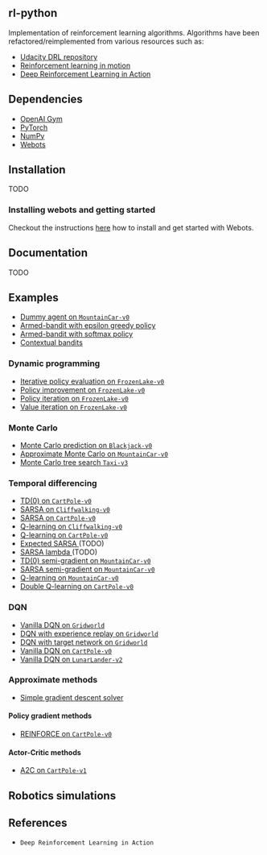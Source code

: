 ## rl-python

Implementation of reinforcement learning algorithms. Algorithms have been refactored/reimplemented
from various resources such as:

- <a href="https://github.com/udacity/deep-reinforcement-learning">Udacity DRL repository</a>
- <a href="https://livevideo.manning.com/module/56_8_7/reinforcement-learning-in-motion/">Reinforcement learning in motion</a>
- <a href="#">Deep Reinforcement Learning in Action</a>

## Dependencies

- <a href="#">OpenAI Gym</a>
- <a href="#">PyTorch</a>
- <a href="#">NumPy</a>
- <a href="https://cyberbotics.com/#cyberbotics">Webots</a>

## Installation
TODO 
### Installing webots and getting started
Checkout the instructions <a href="webots_howto.md">here</a> how to install and get started with Webots.

## Documentation
TODO

## Examples

- <a href="src/examples/dummy/dummy_gym_agent_example.py">Dummy agent on ```MountainCar-v0```</a>
- <a href="src/examples/armed_bandit_epsilon_greedy.py">Armed-bandit with epsilon greedy policy</a>
- <a href="#">Armed-bandit with softmax policy</a>
- <a href="src/examples/pytorch_examples/advertisement_placement.py">Contextual bandits</a>

### Dynamic programming

- <a href="src/examples/dp/iterative_policy_evaluation_frozen_lake.py">Iterative policy evaluation on ```FrozenLake-v0```</a>
- <a href="src/examples/dp/policy_improvement_frozen_lake.py">Policy improvement on ```FrozenLake-v0```</a>
- <a href="src/examples/dp/policy_iteration_frozen_lake.py">Policy iteration on ```FrozenLake-v0```</a>
- <a href="src/examples/dp/value_iteration_frozen_lake.py">Value iteration on ```FrozenLake-v0```</a>

### Monte Carlo

- <a href="src/examples/mc/mc_prediction_black_jack.py">Monte Carlo prediction on ```Blackjack-v0```</a>
- <a href="src/examples/mc/mountain_car_approximate_monte_carlo.py">Approximate Monte Carlo on ```MountainCar-v0```</a>
- <a href="src/examples/mc/mc_tree_search_taxi_v3.py.py">Monte Carlo tree search ```Taxi-v3```</a>

### Temporal differencing

- <a href="src/examples/td/td_zero_cart_pole_v0.py">TD(0) on ```CartPole-v0```</a> 
- <a href="src/examples/td/cliff_walking_q_learning.py">SARSA on ```Cliffwalking-v0```</a> 
- <a href="src/examples/td/sarsa_cart_pole_v0.py">SARSA on ```CartPole-v0```</a> 
- <a href="src/examples/td/cliff_walking_q_learning.py">Q-learning on ```Cliffwalking-v0``` </a> 
- <a href="src/examples/td/q_learning_cart_pole_v0.py">Q-learning on ```CartPole-v0``` </a> 
- <a href="#">Expected SARSA  </a> (TODO)
- <a href="#">SARSA lambda  </a> (TODO)
- <a href="src/examples/td/td_zero_semi_gradient_mountain_car.py">TD(0) semi-gradient on ```MountainCar-v0```</a>
- <a href="src/examples/td/sarsa_semi_gradient_mountain_car_v0.py">SARSA semi-gradient on ```MountainCar-v0```</a>
- <a href="src/examples/td/q_learning_moutain_car_v0.py">Q-learning on ```MountainCar-v0```</a>
- <a href="src/examples/td/double_q_learning_cart_pole_v0.py">Double Q-learning on ```CartPole-v0```</a>

### DQN

- <a href="src/examples/dqn/dqn_grid_world.py">Vanilla DQN on ```Gridworld```</a>
- <a href="src/examples/dqn/dqn_with_experience_replay_on_grid_world.py">DQN with experience replay on ```Gridworld```</a>
- <a href="#">DQN with target network on ```Gridworld```</a>
- <a href="src/examples/dqn/dqn_lunar_lander.py">Vanilla DQN on ```CartPole-v0```</a>
- <a href="src/examples/dqn/dqn_lunar_lander.py">Vanilla DQN on ```LunarLander-v2```</a>

### Approximate methods

- <a href="#">Simple gradient descent solver</a>

#### Policy gradient methods

- <a href="src/examples/pg/reinforce_cart_pole.py">REINFORCE on ```CartPole-v0```</a>

#### Actor-Critic methods

- <a href="src/examples/ac/a2c_cart_pole_v1.py">A2C on ```CartPole-v1```</a>

## Robotics simulations

## References

- ```Deep Reinforcement Learning in Action```




 


